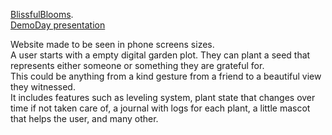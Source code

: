 [BlissfulBlooms](https://www.blissfulblooms.xyz/).   
[DemoDay presentation](https://youtu.be/FSshZDC3Mo4?si=cX1PwOx-0JOfQI6D&t=2839)

Website made to be seen in phone screens sizes.  
A user starts with a empty digital garden plot. They can plant a seed that represents either someone or something they are grateful for.   
This could be anything from a kind gesture from a friend to a beautiful view they witnessed.  
It includes features such as leveling system, plant state that changes over time if not taken care of, a journal with logs for each plant, a little mascot that helps the user, and many other.  
